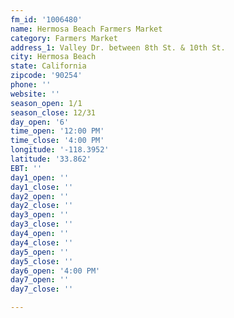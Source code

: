 ```yaml
---
fm_id: '1006480'
name: Hermosa Beach Farmers Market
category: Farmers Market
address_1: Valley Dr. between 8th St. & 10th St.
city: Hermosa Beach
state: California
zipcode: '90254'
phone: ''
website: ''
season_open: 1/1
season_close: 12/31
day_open: '6'
time_open: '12:00 PM'
time_close: '4:00 PM'
longitude: '-118.3952'
latitude: '33.862'
EBT: ''
day1_open: ''
day1_close: ''
day2_open: ''
day2_close: ''
day3_open: ''
day3_close: ''
day4_open: ''
day4_close: ''
day5_open: ''
day5_close: ''
day6_open: '4:00 PM'
day7_open: ''
day7_close: ''

---
```

